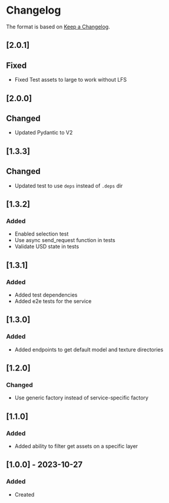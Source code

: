 # Changelog
The format is based on [Keep a Changelog](https://keepachangelog.com/en/1.0.0/).

## [2.0.1]
## Fixed
- Fixed Test assets to large to work without LFS

## [2.0.0]
## Changed
- Updated Pydantic to V2

## [1.3.3]
## Changed
- Updated test to use `deps` instead of `.deps` dir

## [1.3.2]
### Added
- Enabled selection test
- Use async send_request function in tests
- Validate USD state in tests

## [1.3.1]
### Added
- Added test dependencies
- Added e2e tests for the service

## [1.3.0]
### Added
- Added endpoints to get default model and texture directories

## [1.2.0]
### Changed
- Use generic factory instead of service-specific factory

## [1.1.0]
### Added
- Added ability to filter get assets on a specific layer

## [1.0.0] - 2023-10-27
### Added
- Created
